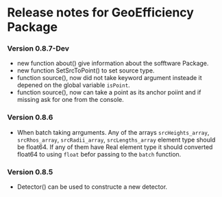 # Release notes for GeoEfficiency Package

### Version 0.8.7-Dev
* new function about() give information about the sofftware Package.
* new function SetSrcToPoint() to set source type.
* function source(), now did not take keyword argument insteade it depened on the global variable `isPoint`. 
* function source(), now can take a point as its anchor poiint and if missing ask for one from the console.

### Version 0.8.6
* When batch taking arrguments. Any of the arrays `srcHeights_array`, `srcRhos_array`, `srcRadii_array`, `srcLengths_array` element type should be float64. If any of them have Real element type it should converted float64 to using `float` befor passing to the `batch` function.

### Version 0.8.5
* Detector() can be used to constructe a new detector.
